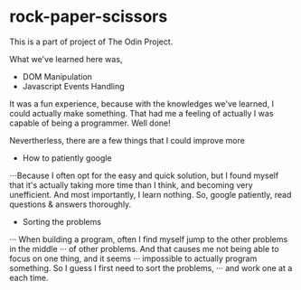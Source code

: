 # rock-paper-scissors

This is a part of project of The Odin Project.

What we've learned here was,
* DOM Manipulation
* Javascript Events Handling

It was a fun experience, because with the knowledges we've learned,
I could actually make something.
That had me a feeling of actually I was capable of being a programmer.
Well done!

Nevertherless, there are a few things that I could improve more
* How to patiently google

⋅⋅⋅Because I often opt for the easy and quick solution, but I found myself that
it's actually taking more time than I think, and becoming very unefficient.
And most importantly, I learn nothing. So, google patiently, read questions & answers thoroughly.
* Sorting the problems

··· When building a program, often I find myself jump to the other problems in the middle
··· of other problems. And that causes me not being able to focus on one thing, and it seems
··· impossible to actually program something. So I guess I first need to sort the problems,
··· and work one at a each time.

